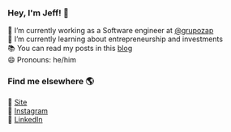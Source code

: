 ### Hey, I'm Jeff! 👋

🔭 I’m currently working as a Software engineer at [@grupozap](https://github.com/grupozap) <br>
🌱 I’m currently learning about entrepreneurship and investments <br>
📚 You can read my posts in this [blog](http://jeffersondaniel.com) <br>
😄 Pronouns: he/him <br>

### Find me elsewhere 🌎

🚀 [Site](http://jeffersondaniel.com) <br>
📸 [Instagram](https://instagram.com/jeffersondanielss) <br>
💼 [LinkedIn](https://www.linkedin.com/in/jeffersondanielss) <br>
